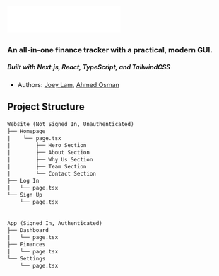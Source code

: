 # <img src='public/assets/cotrackerswhite.png' width=256/>

### An all-in-one finance tracker with a practical, modern GUI.
##### Built with Next.js, React, TypeScript, and TailwindCSS

- Authors: [Joey Lam](https://github.com/joeulam), [Ahmed Osman](https://github.com/OmnipotentBlade)

## Project Structure
```
Website (Not Signed In, Unauthenticated)
├── Homepage
|    └── page.tsx
|        ├── Hero Section
|        ├── About Section
|        ├── Why Us Section
|        ├── Team Section
|        └── Contact Section
├── Log In
|   └── page.tsx
└── Sign Up
    └── page.tsx


App (Signed In, Authenticated)
├── Dashboard
|   └── page.tsx
├── Finances
|   └── page.tsx
└── Settings
    └── page.tsx
```
